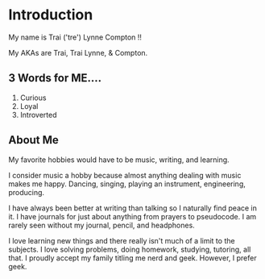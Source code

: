 # Introduction
My name is Trai ('tre') Lynne Compton !! 

My AKAs are Trai, Trai Lynne, & Compton. 


## 3 Words for ME....
1. Curious
2. Loyal
3. Introverted

## About Me
My favorite hobbies would have to be music, writing, and learning. 

I consider music a hobby because almost anything dealing with music makes me happy. Dancing, singing, playing an instrument, engineering, producing. 

I have always been better at writing than talking so I naturally find peace in it. I have journals for just about anything from prayers to pseudocode. I am rarely seen without my journal, pencil, and headphones. 

I love learning new things and there really isn't much of a limit to the subjects. I love solving problems, doing homework, studying, tutoring, all that. I proudly accept my family titling me nerd and geek. However, I prefer geek. 